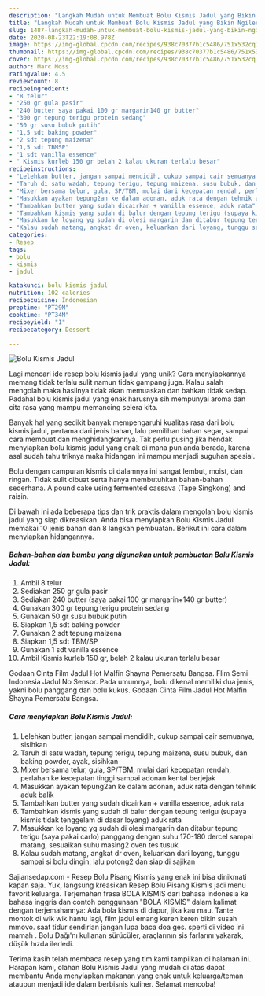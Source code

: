 ```yaml
---
description: "Langkah Mudah untuk Membuat Bolu Kismis Jadul yang Bikin Ngiler"
title: "Langkah Mudah untuk Membuat Bolu Kismis Jadul yang Bikin Ngiler"
slug: 1487-langkah-mudah-untuk-membuat-bolu-kismis-jadul-yang-bikin-ngiler
date: 2020-08-23T22:19:08.978Z
image: https://img-global.cpcdn.com/recipes/938c70377b1c5486/751x532cq70/bolu-kismis-jadul-foto-resep-utama.jpg
thumbnail: https://img-global.cpcdn.com/recipes/938c70377b1c5486/751x532cq70/bolu-kismis-jadul-foto-resep-utama.jpg
cover: https://img-global.cpcdn.com/recipes/938c70377b1c5486/751x532cq70/bolu-kismis-jadul-foto-resep-utama.jpg
author: Marc Moss
ratingvalue: 4.5
reviewcount: 8
recipeingredient:
- "8 telur"
- "250 gr gula pasir"
- "240 butter saya pakai 100 gr margarin140 gr butter"
- "300 gr tepung terigu protein sedang"
- "50 gr susu bubuk putih"
- "1,5 sdt baking powder"
- "2 sdt tepung maizena"
- "1,5 sdt TBMSP"
- "1 sdt vanilla essence"
- " Kismis kurleb 150 gr belah 2 kalau ukuran terlalu besar"
recipeinstructions:
- "Lelehkan butter, jangan sampai mendidih, cukup sampai cair semuanya, sisihkan"
- "Taruh di satu wadah, tepung terigu, tepung maizena, susu bubuk, dan baking powder, ayak, sisihkan"
- "Mixer bersama telur, gula, SP/TBM, mulai dari kecepatan rendah, perlahan ke kecepatan tinggi sampai adonan kental berjejak"
- "Masukkan ayakan tepung2an ke dalam adonan, aduk rata dengan tehnik aduk balik"
- "Tambahkan butter yang sudah dicairkan + vanilla essence, aduk rata"
- "Tambahkan kismis yang sudah di balur dengan tepung terigu (supaya kismis tidak tenggelam di dasar loyang) aduk rata"
- "Masukkan ke loyang yg sudah di olesi margarin dan ditabur tepung terigu (saya pakai carlo) panggang dengan suhu 170-180 dercel sampai matang, sesuaikan suhu masing2 oven tes tusuk"
- "Kalau sudah matang, angkat dr oven, keluarkan dari loyang, tunggu sampai si bolu dingin, lalu potong2 dan siap di sajikan"
categories:
- Resep
tags:
- bolu
- kismis
- jadul

katakunci: bolu kismis jadul 
nutrition: 102 calories
recipecuisine: Indonesian
preptime: "PT29M"
cooktime: "PT34M"
recipeyield: "1"
recipecategory: Dessert

---
```



![Bolu Kismis Jadul](https://img-global.cpcdn.com/recipes/938c70377b1c5486/751x532cq70/bolu-kismis-jadul-foto-resep-utama.jpg)

Lagi mencari ide resep bolu kismis jadul yang unik? Cara menyiapkannya memang tidak terlalu sulit namun tidak gampang juga. Kalau salah mengolah maka hasilnya tidak akan memuaskan dan bahkan tidak sedap. Padahal bolu kismis jadul yang enak harusnya sih mempunyai aroma dan cita rasa yang mampu memancing selera kita.

Banyak hal yang sedikit banyak mempengaruhi kualitas rasa dari bolu kismis jadul, pertama dari jenis bahan, lalu pemilihan bahan segar, sampai cara membuat dan menghidangkannya. Tak perlu pusing jika hendak menyiapkan bolu kismis jadul yang enak di mana pun anda berada, karena asal sudah tahu triknya maka hidangan ini mampu menjadi suguhan spesial.

Bolu dengan campuran kismis di dalamnya ini sangat lembut, moist, dan ringan. Tidak sulit dibuat serta hanya membutuhkan bahan-bahan sederhana. A pound cake using fermented cassava (Tape Singkong) and raisin.


Di bawah ini ada beberapa tips dan trik praktis dalam mengolah bolu kismis jadul yang siap dikreasikan. Anda bisa menyiapkan Bolu Kismis Jadul memakai 10 jenis bahan dan 8 langkah pembuatan. Berikut ini cara dalam menyiapkan hidangannya.

<!--inarticleads1-->

##### Bahan-bahan dan bumbu yang digunakan untuk pembuatan Bolu Kismis Jadul:

1. Ambil 8 telur
1. Sediakan 250 gr gula pasir
1. Sediakan 240 butter (saya pakai 100 gr margarin+140 gr butter)
1. Gunakan 300 gr tepung terigu protein sedang
1. Gunakan 50 gr susu bubuk putih
1. Siapkan 1,5 sdt baking powder
1. Gunakan 2 sdt tepung maizena
1. Siapkan 1,5 sdt TBM/SP
1. Gunakan 1 sdt vanilla essence
1. Ambil  Kismis kurleb 150 gr, belah 2 kalau ukuran terlalu besar


Godaan Cinta Film Jadul Hot Malfin Shayna Pemersatu Bangsa. Flim Semi Indonesia Jadul No Sensor. Pada umumnya, bolu dikenal memiliki dua jenis, yakni bolu panggang dan bolu kukus. Godaan Cinta Film Jadul Hot Malfin Shayna Pemersatu Bangsa. 

<!--inarticleads2-->

##### Cara menyiapkan Bolu Kismis Jadul:

1. Lelehkan butter, jangan sampai mendidih, cukup sampai cair semuanya, sisihkan
1. Taruh di satu wadah, tepung terigu, tepung maizena, susu bubuk, dan baking powder, ayak, sisihkan
1. Mixer bersama telur, gula, SP/TBM, mulai dari kecepatan rendah, perlahan ke kecepatan tinggi sampai adonan kental berjejak
1. Masukkan ayakan tepung2an ke dalam adonan, aduk rata dengan tehnik aduk balik
1. Tambahkan butter yang sudah dicairkan + vanilla essence, aduk rata
1. Tambahkan kismis yang sudah di balur dengan tepung terigu (supaya kismis tidak tenggelam di dasar loyang) aduk rata
1. Masukkan ke loyang yg sudah di olesi margarin dan ditabur tepung terigu (saya pakai carlo) panggang dengan suhu 170-180 dercel sampai matang, sesuaikan suhu masing2 oven tes tusuk
1. Kalau sudah matang, angkat dr oven, keluarkan dari loyang, tunggu sampai si bolu dingin, lalu potong2 dan siap di sajikan


Sajiansedap.com - Resep Bolu Pisang Kismis yang enak ini bisa dinikmati kapan saja. Yuk, langsung kreasikan Resep Bolu Pisang Kismis jadi menu favorit keluarga. Terjemahan frasa BOLA KISMIS dari bahasa indonesia ke bahasa inggris dan contoh penggunaan &#34;BOLA KISMIS&#34; dalam kalimat dengan terjemahannya: Ada bola kismis di dapur, jika kau mau. Tante montok di wik wik hantu lagi, film jadul emang keren keren bikin susah mmovo. saat tidur sendirian jangan lupa baca doa ges. sperti di video ini mamah . Bolu Dağı&#39;nı kullanan sürücüler, araçlarının sis farlarını yakarak, düşük hızda ilerledi. 

Terima kasih telah membaca resep yang tim kami tampilkan di halaman ini. Harapan kami, olahan Bolu Kismis Jadul yang mudah di atas dapat membantu Anda menyiapkan makanan yang enak untuk keluarga/teman ataupun menjadi ide dalam berbisnis kuliner. Selamat mencoba!
